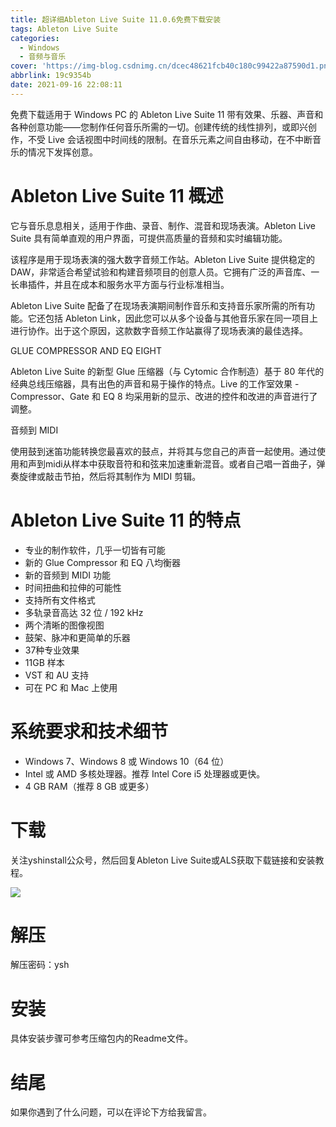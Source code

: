 ```yaml
---
title: 超详细Ableton Live Suite 11.0.6免费下载安装
tags: Ableton Live Suite
categories:
  - Windows
  - 音频与音乐
cover: 'https://img-blog.csdnimg.cn/dcec48621fcb40c180c99422a87590d1.png'
abbrlink: 19c9354b
date: 2021-09-16 22:08:11
---
```


免费下载适用于 Windows PC 的 Ableton Live Suite 11 带有效果、乐器、声音和各种创意功能——您制作任何音乐所需的一切。创建传统的线性排列，或即兴创作，不受 Live 会话视图中时间线的限制。在音乐元素之间自由移动，在不中断音乐的情况下发挥创意。

# Ableton Live Suite 11 概述
它与音乐息息相关，适用于作曲、录音、制作、混音和现场表演。Ableton Live Suite 具有简单直观的用户界面，可提供高质量的音频和实时编辑功能。

该程序是用于现场表演的强大数字音频工作站。Ableton Live Suite 提供稳定的 DAW，非常适合希望试验和构建音频项目的创意人员。它拥有广泛的声音库、一长串插件，并且在成本和服务水平方面与行业标准相当。

Ableton Live Suite 配备了在现场表演期间制作音乐和支持音乐家所需的所有功能。它还包括 Ableton Link，因此您可以从多个设备与其他音乐家在同一项目上进行协作。出于这个原因，这款数字音频工作站赢得了现场表演的最佳选择。

GLUE COMPRESSOR AND EQ EIGHT

Ableton Live Suite 的新型 Glue 压缩器（与 Cytomic 合作制造）基于 80 年代的经典总线压缩器，具有出色的声音和易于操作的特点。Live 的工作室效果 - Compressor、Gate 和 EQ 8 均采用新的显示、改进的控件和改进的声音进行了调整。

音频到 MIDI

使用鼓到迷笛功能转换您最喜欢的鼓点，并将其与您自己的声音一起使用。通过使用和声到midi从样本中获取音符和和弦来加速重新混音。或者自己唱一首曲子，弹奏旋律或敲击节拍，然后将其制作为 MIDI 剪辑。

# Ableton Live Suite 11 的特点
- 专业的制作软件，几乎一切皆有可能
- 新的 Glue Compressor 和 EQ 八均衡器
- 新的音频到 MIDI 功能
- 时间扭曲和拉伸的可能性
- 支持所有文件格式
- 多轨录音高达 32 位 / 192 kHz
- 两个清晰的图像视图
- 鼓架、脉冲和更简单的乐器
- 37种专业效果
- 11GB 样本
- VST 和 AU 支持
- 可在 PC 和 Mac 上使用

# 系统要求和技术细节
- Windows 7、Windows 8 或 Windows 10（64 位）
- Intel 或 AMD 多核处理器。推荐 Intel Core i5 处理器或更快。
- 4 GB RAM（推荐 8 GB 或更多）

# 下载
关注yshinstall公众号，然后回复Ableton Live Suite或ALS获取下载链接和安装教程。

![](https://img-blog.csdnimg.cn/f824f9d6c4ca40549a3d02de1938c17c.jpg#pic_center)

# 解压
解压密码：ysh

# 安装
具体安装步骤可参考压缩包内的Readme文件。

# 结尾
如果你遇到了什么问题，可以在评论下方给我留言。

